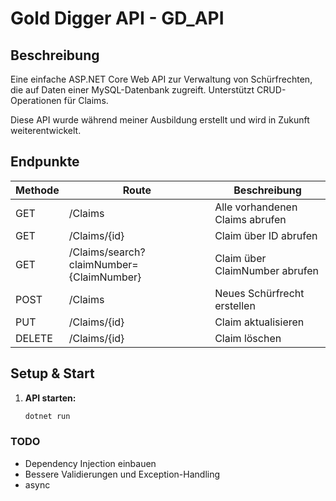 ﻿# Gold Digger API - GD_API

## Beschreibung
Eine einfache ASP.NET Core Web API zur Verwaltung von Schürfrechten, die auf Daten einer MySQL-Datenbank zugreift.
Unterstützt CRUD-Operationen für Claims.

Diese API wurde während meiner Ausbildung erstellt und wird in Zukunft weiterentwickelt.

## Endpunkte
| Methode | Route                                    | Beschreibung                    |
|---------|------------------------------------------|---------------------------------|
|   GET   | /Claims                                  | Alle vorhandenen Claims abrufen |
|   GET   | /Claims/{id}                             | Claim über ID abrufen           |
|   GET   | /Claims/search?claimNumber={ClaimNumber} | Claim über ClaimNumber abrufen  |
|   POST  | /Claims                                  | Neues Schürfrecht erstellen     |
|   PUT   | /Claims/{id}                             | Claim aktualisieren             |
|  DELETE | /Claims/{id}                             | Claim löschen                   |

## Setup & Start
1.	**API starten:**
	```bash
	dotnet run
 	```
### TODO
- Dependency Injection einbauen
- Bessere Validierungen und Exception-Handling
- async
